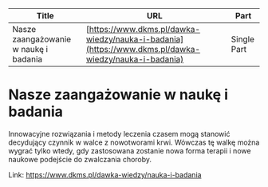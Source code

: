 | **Title**       | **URL**           | **Part**              |
|-----------------|-------------------|-----------------------|
| Nasze zaangażowanie w naukę i badania         | [https://www.dkms.pl/dawka-wiedzy/nauka-i-badania](https://www.dkms.pl/dawka-wiedzy/nauka-i-badania)    | Single Part          |

# Nasze zaangażowanie w naukę i badania

Innowacyjne rozwiązania i metody leczenia czasem mogą stanowić decydujący czynnik w walce z nowotworami krwi. Wówczas tę walkę można wygrać tylko wtedy, gdy zastosowana zostanie nowa forma terapii i nowe naukowe podejście do zwalczania choroby.


  




Link: https://www.dkms.pl/dawka-wiedzy/nauka-i-badania
